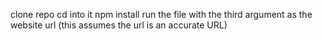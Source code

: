 clone repo
cd into it
npm install
run the file with the third argument as the website url
(this assumes the url is an accurate URL)
